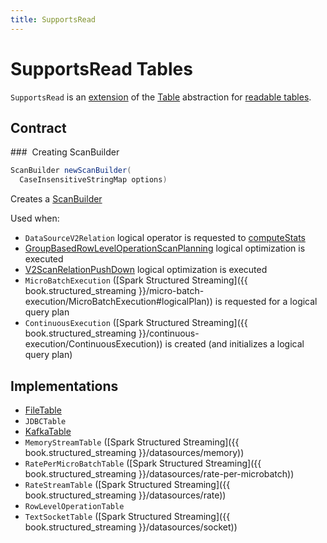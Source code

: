 ```yaml
---
title: SupportsRead
---
```


# SupportsRead Tables

`SupportsRead` is an [extension](#contract) of the [Table](Table.md) abstraction for [readable tables](#implementations).

## Contract

### <span id="newScanBuilder"> Creating ScanBuilder

```java
ScanBuilder newScanBuilder(
  CaseInsensitiveStringMap options)
```

Creates a [ScanBuilder](ScanBuilder.md)

Used when:

* `DataSourceV2Relation` logical operator is requested to [computeStats](../logical-operators/DataSourceV2Relation.md#computeStats)
* [GroupBasedRowLevelOperationScanPlanning](../logical-optimizations/GroupBasedRowLevelOperationScanPlanning.md) logical optimization is executed
* [V2ScanRelationPushDown](../logical-optimizations/V2ScanRelationPushDown.md) logical optimization is executed
* `MicroBatchExecution` ([Spark Structured Streaming]({{ book.structured_streaming }}/micro-batch-execution/MicroBatchExecution#logicalPlan)) is requested for a logical query plan
* `ContinuousExecution` ([Spark Structured Streaming]({{ book.structured_streaming }}/continuous-execution/ContinuousExecution)) is created (and initializes a logical query plan)

## Implementations

* [FileTable](../datasources/FileTable.md)
* `JDBCTable`
* [KafkaTable](../kafka/KafkaTable.md)
* `MemoryStreamTable` ([Spark Structured Streaming]({{ book.structured_streaming }}/datasources/memory))
* `RatePerMicroBatchTable` ([Spark Structured Streaming]({{ book.structured_streaming }}/datasources/rate-per-microbatch))
* `RateStreamTable` ([Spark Structured Streaming]({{ book.structured_streaming }}/datasources/rate))
* `RowLevelOperationTable`
* `TextSocketTable` ([Spark Structured Streaming]({{ book.structured_streaming }}/datasources/socket))
